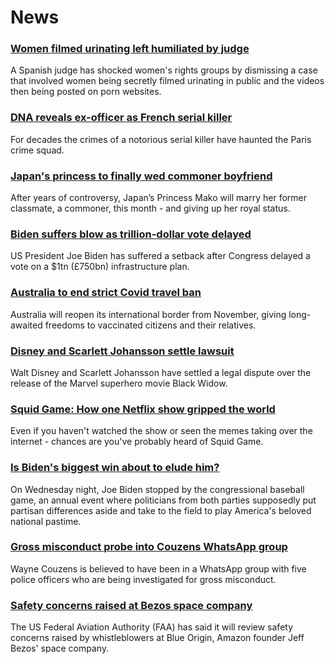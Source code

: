 # News
### [Women filmed urinating left humiliated by judge](https://www.bbc.com/news/world-europe-58747084)
A Spanish judge has shocked women's rights groups by dismissing a case that involved women being secretly filmed urinating in public and the videos then being posted on porn websites.
### [DNA reveals ex-officer as French serial killer](https://www.bbc.com/news/world-europe-58749596)
For decades the crimes of a notorious serial killer have haunted the Paris crime squad.
### [Japan's princess to finally wed commoner boyfriend](https://www.bbc.com/news/world-asia-58758317)
After years of controversy, Japan’s Princess Mako will marry her former classmate, a commoner, this month - and giving up her royal status. 
### [Biden suffers blow as trillion-dollar vote delayed](https://www.bbc.com/news/world-us-canada-58758738)
US President Joe Biden has suffered a setback after Congress delayed a vote on a $1tn (£750bn) infrastructure plan. 
### [Australia to end strict Covid travel ban](https://www.bbc.com/news/world-australia-58757888)
Australia will reopen its international border from November, giving long-awaited freedoms to vaccinated citizens and their relatives.
### [Disney and Scarlett Johansson settle lawsuit](https://www.bbc.com/news/business-58757748)
Walt Disney and Scarlett Johansson have settled a legal dispute over the release of the Marvel superhero movie Black Widow.
### [Squid Game: How one Netflix show gripped the world](https://www.bbc.com/news/world-asia-58729766)
Even if you haven't watched the show or seen the memes taking over the internet - chances are you've probably heard of Squid Game.
### [Is Biden's biggest win about to elude him?](https://www.bbc.com/news/world-us-canada-58757207)
On Wednesday night, Joe Biden stopped by the congressional baseball game, an annual event where politicians from both parties supposedly put partisan differences aside and take to the field to play America's beloved national pastime.
### [Gross misconduct probe into Couzens WhatsApp group](https://www.bbc.com/news/uk-58760933)
Wayne Couzens is believed to have been in a WhatsApp group with five police officers who are being investigated for gross misconduct.
### [Safety concerns raised at Bezos space company](https://www.bbc.com/news/world-us-canada-58760764)
The US Federal Aviation Authority (FAA) has said it will review safety concerns raised by whistleblowers at Blue Origin, Amazon founder Jeff Bezos' space company. 
